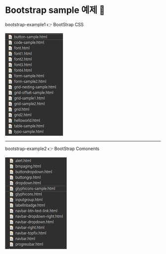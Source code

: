 # Bootstrap sample 예제 :red_car:

bootstrap-example1 :point_right: BootStrap CSS

![1561689723767](assets/1561689723767.png)

---

bootstrap-example2 :point_right: BootStrap Comonents

![1561689736446](assets/1561689736446.png)


